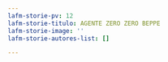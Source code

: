 ```yaml
---
lafm-storie-pv: 12
lafm-storie-titulo: AGENTE ZERO ZERO BEPPE
lafm-storie-image: ''
lafm-storie-autores-list: []

---
```


